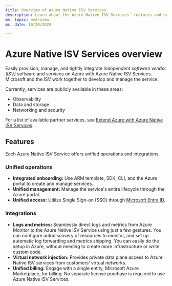 ```yaml
---
title: Overview of Azure Native ISV Services
description: Learn about the Azure Native ISV Services' features and benefits, including unified operations and integrations.
ms. topic: overview
ms. date: 10/30/2024

---
```


# Azure Native ISV Services overview

Easily provision, manage, and tightly integrate *independent software vendor (ISV)* software and services on Azure with Azure Native ISV Services. Microsoft and the ISV work together to develop and manage the service. 

Currently, services are publicly available in these areas: 

- Observability
- Data and storage
- Networking and security

For a list of available partner services, see [Extend Azure with Azure Native ISV Services](partners.md).

## Features

Each Azure Native ISV Service offers unified operations and integrations. 

### Unified operations

- **Integrated onboarding:** Use ARM template, SDK, CLI, and the Azure portal to create and manage services.
- **Unified management:** Manage the service's entire lifecycle through the Azure portal.
- **Unified access:** Utilize Single Sign-on (SSO) through [Microsoft Entra ID](/entra/fundamentals/whatis). 

### Integrations

- **Logs and metrics:** Seamlessly direct logs and metrics from Azure Monitor to the Azure Native ISV Service using just a few gestures. You can configure autodiscovery of resources to monitor, and set up automatic log forwarding and metrics shipping. You can easily do the setup in Azure, without needing to create more infrastructure or write custom code.
- **Virtual network injection:** Provides private data plane access to Azure Native ISV services from customers’ virtual networks.
- **Unified billing:** Engage with a single entity, Microsoft Azure Marketplace, for billing. No separate license purchase is required to use Azure Native ISV Services.
